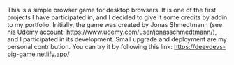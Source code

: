 This is a simple browser game for desktop browsers. It is one of the first projects I have participated in, and I decided to give it some credits by addin to my portfolio. Initially, the game was created by Jonas Shmedtmann (see his Udemy account: https://www.udemy.com/user/jonasschmedtmann/), and I participated in its development. Small upgrade and deployment are my personal contribution. You can try it by following this link: https://deevdevs-pig-game.netlify.app/
